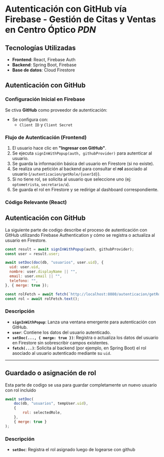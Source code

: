 # Autenticación con GitHub vía Firebase - Gestión de Citas y Ventas en Centro Óptico _PDN_

## Tecnologías Utilizadas

- **Frontend**: React, Firebase Auth
- **Backend**: Spring Boot, Firebase 
- **Base de datos**: Cloud Firestore

## Autenticación con GitHub

### Configuración Inicial en Firebase

Se ctiva **GitHub** como proveedor de autenticación:
   - Se configura con:
     - `Client ID` y `Client Secret` 


### Flujo de Autenticación (Frontend)

1. El usuario hace clic en **"Ingresar con GitHub"**.
2. Se ejecuta `signInWithPopup(auth, githubProvider)` para autenticar al usuario.
3. Se guarda la información básica del usuario en Firestore (si no existe).
4. Se realiza una petición al backend para consultar el **rol** asociado al usuario (`/autenticacion/getRole/{userId}`).
5. Si no tiene rol, se solicita al usuario que seleccione uno (ej: `optometrista`, `secretario/a`).
6. Se guarda el rol en Firestore y se redirige al dashboard correspondiente.



### Código Relevante (React)

## Autenticación con GitHub

La siguiente parte de codigo describe el proceso de autenticación con GitHub utilizando Firebase Authentication y cómo se registra o actualiza al usuario en Firestore.

```js
const result = await signInWithPopup(auth, githubProvider);
const user = result.user;

await setDoc(doc(db, "usuarios", user.uid), {
  uid: user.uid,
  nombre: user.displayName || "",
  email: user.email || "",
  telefono: "",
}, { merge: true });

const rolFetch = await fetch(`http://localhost:8080/autenticacion/getRole/${user.uid}`);
const rol = await rolFetch.text();
```

### Descripción

- **`signInWithPopup`**: Lanza una ventana emergente para autenticación con GitHub.
- **`user`**: Contiene los datos del usuario autenticado.
- **`setDoc(..., { merge: true })`**: Registra o actualiza los datos del usuario en Firestore sin sobrescribir campos existentes.
- **`fetch(...)`**: Solicita al backend (por ejemplo, en Spring Boot) el rol asociado al usuario autenticado mediante su `uid`.

---

## Guardado o asignación de rol

Esta parte de codigo se usa para guardar completamente un nuevo usuario con rol incluido
```js
await setDoc(
    doc(db, "usuarios", tempUser.uid),
    {
        rol: selectedRole,
    },
    { merge: true }
);
```

### Descripción

- **`setDoc`**: Registra el rol asignado luego de logearse con github
